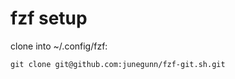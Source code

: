 # fzf setup

clone into ~/.config/fzf:
```shell
git clone git@github.com:junegunn/fzf-git.sh.git
```
